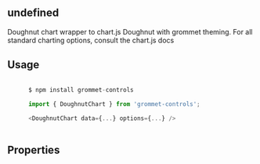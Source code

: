 ## undefined
Doughnut chart wrapper to chart.js Doughnut with grommet theming.
       For all standard charting options, consult the chart.js docs
      

## Usage

```javascript

      $ npm install grommet-controls
 
      import { DoughnutChart } from 'grommet-controls';

      <DoughnutChart data={...} options={...} />
    
```

## Properties

  